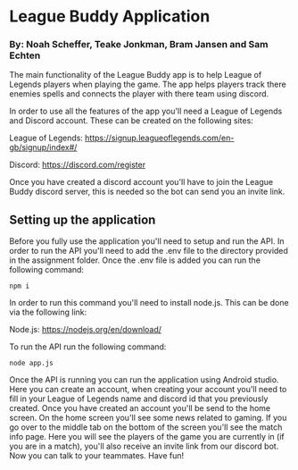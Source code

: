 # League Buddy Application

### By: Noah Scheffer, Teake Jonkman, Bram Jansen and Sam Echten

The main functionality of the League Buddy app is to help League of Legends players when playing the game. The app helps players track there enemies spells and connects the player with there team using discord. 

In order to use all the features of the app you'll need a League of Legends and Discord account. These can be created on the following sites:

League of Legends: https://signup.leagueoflegends.com/en-gb/signup/index#/

Discord: https://discord.com/register

Once you have created a discord account you'll have to join the League Buddy discord server, this is needed so the bot can send you an invite link.

## Setting up the application

Before you fully use the application you'll need to setup and run the API. In order to run the API you'll need to add the .env file to the directory provided in the assignment folder. Once the .env file is added you can run the following command:

```
npm i
```

 In order to run this command you'll need to install node.js. This can be done via the following link:

Node.js: https://nodejs.org/en/download/

To run the API run the following command:

```
node app.js
```

Once the API is running you can run the application using Android studio. Here you can create an account, when creating your account you'll need to fill in your League of Legends name and discord id that you previously created. Once you have created an account you'll be send to the home screen. On the home screen you'll see some news related to gaming. If you go over to the middle tab on the bottom of the screen you'll see the match info page. Here you will see the players of the game you are currently in (if you are in a match), you'll also receive an invite link from our discord bot. Now you can talk to your teammates. Have fun!